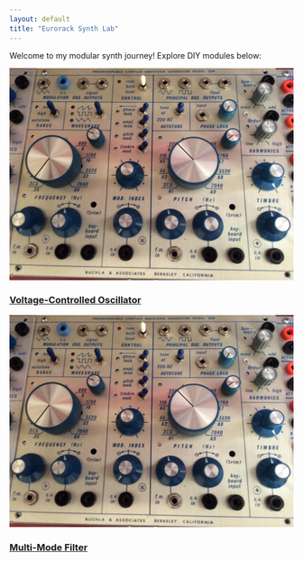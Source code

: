```yaml
---
layout: default
title: "Eurorack Synth Lab"
---
```


Welcome to my modular synth journey! Explore DIY modules below:

<div class="module-grid">
  <div class="module-card">
    <a href="/modules/vco">
      <img src="/assets/images/vco-preview.jpg" alt="VCO Module">
      <h3>Voltage-Controlled Oscillator</h3>
    </a>
  </div>
  
  <div class="module-card">
    <a href="/modules/filter">
      <img src="/assets/images/filter-preview.jpg" alt="Filter Module">
      <h3>Multi-Mode Filter</h3>
    </a>
  </div>
</div>